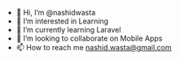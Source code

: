 - 👋 Hi, I’m @nashidwasta
- 👀 I’m interested in Learning
- 🌱 I’m currently learning Laravel
- 💞️ I’m looking to collaborate on Mobile Apps
- 📫 How to reach me nashid.wasta@gmail.com

<!---
nashidwasta/nashidwasta is a ✨ special ✨ repository because its `README.md` (this file) appears on your GitHub profile.
You can click the Preview link to take a look at your changes.
--->
